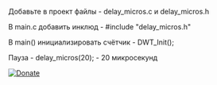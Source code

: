 Добавьте в проект файлы - delay_micros.c и delay_micros.h

В main.c добавить инклюд - #include "delay_micros.h"

В main() инициализировать счётчик - DWT_Init();

Пауза - delay_micros(20); - 20 микросекунд


[![Donate](https://istarik.ru/uploads/images/00/00/01/2020/04/12/ff1b11.png)](https://istarik.ru/don.html)
